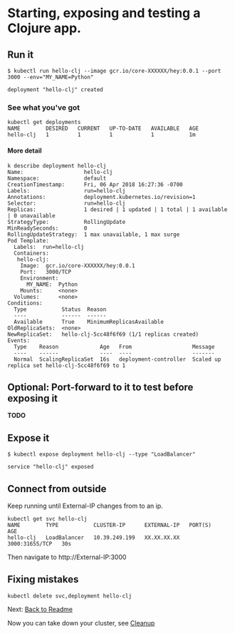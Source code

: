 # Starting, exposing and testing a Clojure app.

## Run it

``` console
$ kubectl run hello-clj --image gcr.io/core-XXXXXX/hey:0.0.1 --port 3000 --env="MY_NAME=Python"

deployment "hello-clj" created
```

### See what you've got

``` console
kubectl get deployments
NAME        DESIRED   CURRENT   UP-TO-DATE   AVAILABLE   AGE
hello-clj   1         1         1            1           1m
```

#### More detail

``` console
k describe deployment hello-clj
Name:                   hello-clj
Namespace:              default
CreationTimestamp:      Fri, 06 Apr 2018 16:27:36 -0700
Labels:                 run=hello-clj
Annotations:            deployment.kubernetes.io/revision=1
Selector:               run=hello-clj
Replicas:               1 desired | 1 updated | 1 total | 1 available | 0 unavailable
StrategyType:           RollingUpdate
MinReadySeconds:        0
RollingUpdateStrategy:  1 max unavailable, 1 max surge
Pod Template:
  Labels:  run=hello-clj
  Containers:
   hello-clj:
    Image:  gcr.io/core-XXXXXX/hey:0.0.1
    Port:   3000/TCP
    Environment:
      MY_NAME:  Python
    Mounts:     <none>
  Volumes:      <none>
Conditions:
  Type           Status  Reason
  ----           ------  ------
  Available      True    MinimumReplicasAvailable
OldReplicaSets:  <none>
NewReplicaSet:   hello-clj-5cc48f6f69 (1/1 replicas created)
Events:
  Type    Reason             Age   From                   Message
  ----    ------             ----  ----                   -------
  Normal  ScalingReplicaSet  16s   deployment-controller  Scaled up replica set hello-clj-5cc48f6f69 to 1
```

## Optional: Port-forward to it to test before exposing it

**TODO**

## Expose it

``` console
$ kubectl expose deployment hello-clj --type "LoadBalancer"

service "hello-clj" exposed
```

## Connect from outside

Keep running until External-IP changes from <pending> to an ip.

``` console
kubectl get svc hello-clj
NAME        TYPE           CLUSTER-IP      EXTERNAL-IP   PORT(S)          AGE
hello-clj   LoadBalancer   10.39.249.199   XX.XX.XX.XX   3000:31655/TCP   30s
```

Then navigate to http://External-IP:3000

## Fixing mistakes
``` console
kubectl delete svc,deployment hello-clj
```

Next: [Back to Readme](../README.md)

Now you can take down your cluster, see [Cleanup](99-cleanup.md)
